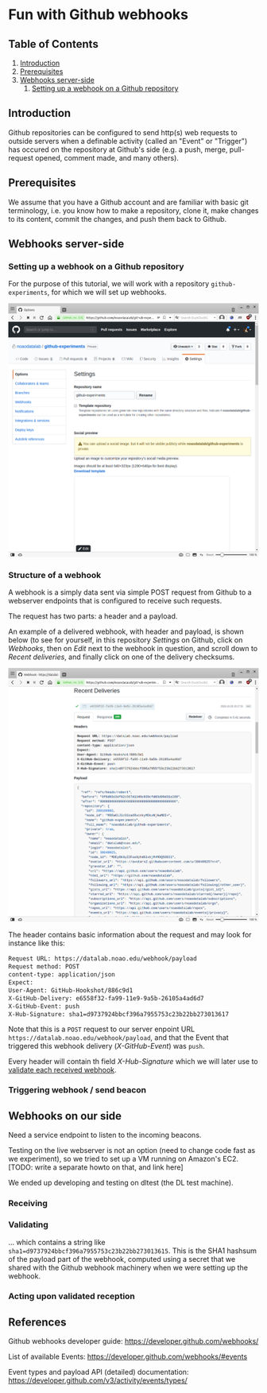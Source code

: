 # Fun with Github webhooks

## Table of Contents

1. [Introduction](#introduction)
2. [Prerequisites](#prerequisites)
3. [Webhooks server-side](#serverside)
    1. [Setting up a webhook on a Github repository](#serverside-setup)


<a name="introduction"></a>
## Introduction

Github repositories can be configured to send http(s) web requests to
outside servers when a definable activity (called an "Event" or
"Trigger") has occured on the repository at Github's side (e.g. a
push, merge, pull-request opened, comment made, and many others).

<a name="prerequisites"></a>
## Prerequisites

We assume that you have a Github account and are familiar with basic
git terminology, i.e. you know how to make a repository, clone it,
make changes to its content, commit the changes, and push them back to
Github.

<a name="serverside"></a>
## Webhooks server-side

<a name="serverside-setup"></a>
### Setting up a webhook on a Github repository

For the purpose of this tutorial, we will work with a repository
`github-experiments`, for which we will set up webhooks.

![alt text](./github-settings-main.png)

### Structure of a webhook

A webhook is a simply data sent via simple POST request from Github to
a webserver endpoints that is configured to receive such requests.

The request has two parts: a header and a payload.

An example of a delivered webhook, with header and payload, is shown
below (to see for yourself, in this repository *Settings* on Github,
click on *Webhooks*, then on *Edit* next to the webhook in question,
and scroll down to *Recent deliveries*, and finally click on one of
the delivery checksums.

![alt text](./github-settings-webhooks-single-webhook-delivered.png)

The header contains basic information about the request and may look
for instance like this:

```
Request URL: https://datalab.noao.edu/webhook/payload
Request method: POST
content-type: application/json
Expect: 
User-Agent: GitHub-Hookshot/886c9d1
X-GitHub-Delivery: e6558f32-fa99-11e9-9a5b-26105a4ad6d7
X-GitHub-Event: push
X-Hub-Signature: sha1=d9737924bbcf396a7955753c23b22bb273013617
```

Note that this is a `POST` request to our server enpoint URL
`https://datalab.noao.edu/webhook/payload`, and that the Event that
triggered this webhook delivery (*X-GitHub-Event*) was `push`.

Every header will contain th field *X-Hub-Signature* which we will
later use to [validate each received webhook](#validating).

### Triggering webhook / send beacon


## Webhooks on our side

Need a service endpoint to listen to the incoming beacons.

Testing on the live webserver is not an option (need to change code
fast as we experiment), so we tried to set up a VM running on Amazon's
EC2. [TODO: write a separate howto on that, and link here]

We ended up developing and testing on dltest (the DL test machine). 

### Receiving

<a name="validating"></a>
### Validating

... which contains a string like
`sha1=d9737924bbcf396a7955753c23b22bb273013615`. This is the SHA1
hashsum of the payload part of the webhook, computed using a secret
that we shared with the Github webhook machinery when we were setting
up the webhook.


### Acting upon validated reception

## References

Github webhooks developer guide: https://developer.github.com/webhooks/

List of available Events: https://developer.github.com/webhooks/#events

Event types and payload API (detailed) documentation: https://developer.github.com/v3/activity/events/types/
